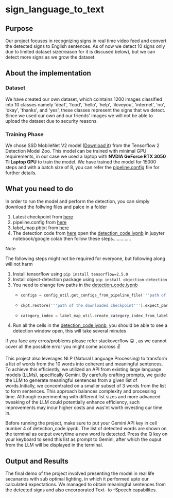 # sign_language_to_text

## Purpose
Our project focuses in recognizing signs in real time video feed and convert the detected signs to English sentences. As of now we detect 10 signs only due to limited dataset size(reason for it is discused below), but we can detect more signs as we grow the dataset.


## About the implementation
### Dataset
We have created our own dataset, which cointains 1200 images classified into 10 classes namely 'deaf', 'food', 'hello', 'help', 'iloveyou', 'internet', 'no', 'okay', 'thanks', and 'yes', these classes represent the signs that we detect. Since we used our own and our friends' images we will not be able to upload the dataset due to security reasons.

### Training Phase
We chose SSD MobileNet V2 model ([Download it](http://download.tensorflow.org/models/object_detection/tf2/20200711/ssd_mobilenet_v2_fpnlite_320x320_coco17_tpu-8.tar.gz)) from the Tensorflow 2 Detection Model Zoo. This model can be trained with minimal GPU requirements, in our case we used a laptop with **NVDIA GeForce RTX 3050 Ti Laptop GPU** to train the model. We have trained the model for 15000 steps and with a batch size of 8, you can refer the [pipeline.config](https://github.com/Bu1raj/sign_language_to_speech/blob/main/models/my_ssd_mobilenet_v2_fpnlite_320x320/pipeline.config) file for further details. 


## What you need to do
In order to run the model and perform the detection, you can simply download the follwing files and palce in a folder 
1. Latest checkpoint from [here](https://github.com/Bu1raj/sign_language_to_speech/tree/main/models/my_ssd_mobilenet_v2_fpnlite_320x320)
2. pipeline.config from [here](https://github.com/Bu1raj/sign_language_to_speech/blob/main/models/my_ssd_mobilenet_v2_fpnlite_320x320/pipeline.config)
3. label_map.pbtxt from [here](https://github.com/Bu1raj/sign_language_to_speech/blob/main/annotations/label_map.pbtxt)
4. The detection code from [here](https://github.com/Bu1raj/sign_language_to_speech/blob/main/detection_code.ipynb)
open the [detection_code.iypnb](https://github.com/Bu1raj/sign_language_to_speech/blob/main/detection_code.ipynb) in jupyter notebook/google colab then follow these steps..............

> [!NOTE] 
> The following steps might not be required for everyone, but following along will not harm
1. Install tensorflow using `pip install tensorflow=2.5.0`
2. Install object-detection package using `pip install objection-detection`
3. You need to change few paths in the [detection_code.iypnb](https://github.com/Bu1raj/sign_language_to_speech/blob/main/detection_code.ipynb)
    - ```python
      configs = config_util.get_configs_from_pipeline_file('''path of the pipeline.config file''')
      ```
    - ```python
      ckpt.restore('''path of the downloaded checkpoint''').expect_partial()
      ```
    - ```python
      category_index = label_map_util.create_category_index_from_labelmap('''path of the label_map.pbtxt''')
      ```  
4. Run all the cells in the [detection_code.iypnb](https://github.com/Bu1raj/sign_language_to_speech/blob/main/detection_code.ipynb), you should be able to see a detection window open, this will take several minutes

if you face any erros/problems please refer stackoverflow :upside_down_face: , as we cannot cover all the possible error you might come accross :v:

This project also leverages NLP (Natural Language Processing) to transform a list of words from the 10 words into coherent and meaningful sentences. To achieve this efficiently, we utilized an API from existing large language models (LLMs), specifically Gemini. By carefully crafting prompts, we guide the LLM to generate meaningful sentences from a given list of words.Initially, we concentrated on a smaller subset of 3 words from the list to form sentences. This approach balances complexity and processing time. Although experimenting with different list sizes and more advanced tweaking of the LLM could potentially enhance efficiency, such improvements may incur higher costs and was'nt worth investing our time in.

Before running the project, make sure to put your Gemini API key in cell number 4 of detection_code.ipynb. 
The list of detected words are shown on the terminal as output everytime a new word is detected. Press the Q key on your keyboard to send this list as prompt to Gemini, after which the ouput from the LLM will be displayed in the terminal. 

## Output and Results

The final demo of the project involved presenting the model in real life secanarios with sub optimal lighting, in which it performed upto our calculated expectations. We managed to obtain meaningful sentences from the detected signs and also encorporated Text- to -Speech capabilites.




